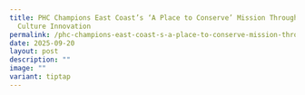 ```yaml
---
title: PHC Champions East Coast’s ‘A Place to Conserve’ Mission Through Pop
  Culture Innovation
permalink: /phc-champions-east-coast-s-a-place-to-conserve-mission-through-pop-culture-innovation/
date: 2025-09-20
layout: post
description: ""
image: ""
variant: tiptap
---
```

